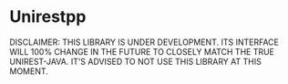# Unirestpp

DISCLAIMER: THIS LIBRARY IS UNDER DEVELOPMENT. ITS INTERFACE WILL 100% CHANGE IN THE FUTURE TO CLOSELY MATCH THE TRUE UNIREST-JAVA. IT'S ADVISED TO NOT USE THIS LIBRARY AT THIS MOMENT.
